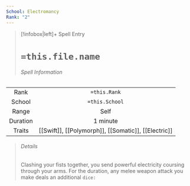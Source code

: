 ```yaml
---
School: Electromancy
Rank: "2"
---
```

> [!infobox|left]+ Spell Entry
> # `=this.file.name`
> ###### Spell Information
|          |                                        |
|:--------:|:--------------------------------------:|
|   Rank   |              `=this.Rank`              |
|  School  |             `=this.School`             |
|  Range   |                  Self                  |
| Duration |                1 minute                |
|  Traits  | [[Swift]], [[Polymorph]], [[Somatic]], [[Electric]] |
> ###### *Details*
> Clashing your fists together, you send powerful electricity coursing through your arms. For the duration, any melee weapon attack you make deals an additional `dice:`
